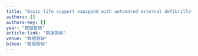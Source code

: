 ```yaml
---
title: "Basic life support equipped with automated external defibrillator may not be categorized the same as traditional basic life support in meta-analysis"
authors: []
authors-key: []
year: "数据暂缺"
article-link: "数据暂缺"
venue: "数据暂缺"
bibex: "数据暂缺"
---
```

